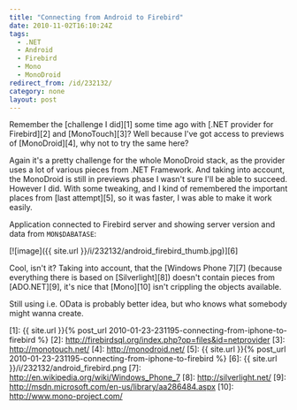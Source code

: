 ```yaml
---
title: "Connecting from Android to Firebird"
date: 2010-11-02T16:10:24Z
tags:
  - .NET
  - Android
  - Firebird
  - Mono
  - MonoDroid
redirect_from: /id/232132/
category: none
layout: post
---
```

Remember the [challenge I did][1] some time ago with [.NET provider for Firebird][2] and [MonoTouch][3]? Well because I've got access to previews of [MonoDroid][4], why not to try the same here?

Again it's a pretty challenge for the whole MonoDroid stack, as the provider uses a lot of various pieces from .NET Framework. And taking into account, the MonoDroid is still in previews phase I wasn't sure I'll be able to succeed. However I did. With some tweaking, and I kind of remembered the important places from [last attempt][5], so it was faster, I was able to make it work easily.

Application connected to Firebird server and showing server version and data from `MON$DABATASE`:

[![image]({{ site.url }}/i/232132/android_firebird_thumb.jpg)][6]

Cool, isn't it? Taking into account, that the [Windows Phone 7][7] (because everything there is based on [Silverlight][8]) doesn't contain pieces from [ADO.NET][9], it's nice that [Mono][10] isn't crippling the objects available.

Still using i.e. OData is probably better idea, but who knows what somebody might wanna create.

[1]: {{ site.url }}{% post_url 2010-01-23-231195-connecting-from-iphone-to-firebird %}
[2]: http://firebirdsql.org/index.php?op=files&id=netprovider
[3]: http://monotouch.net/
[4]: http://monodroid.net/
[5]: {{ site.url }}{% post_url 2010-01-23-231195-connecting-from-iphone-to-firebird %}
[6]: {{ site.url }}/i/232132/android_firebird.png
[7]: http://en.wikipedia.org/wiki/Windows_Phone_7
[8]: http://silverlight.net/
[9]: http://msdn.microsoft.com/en-us/library/aa286484.aspx
[10]: http://www.mono-project.com/
